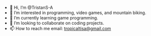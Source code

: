 - 👋 Hi, I’m @TristanS-A
- 👀 I’m interested in programming, video games, and mountain biking.
- 🌱 I’m currently learning game programming.
- 💞️ I’m looking to collaborate on coding projects.
- 📫 How to reach me email: tropicaltisa@gmail.com

<!---
TristanS-A/TristanS-A is a ✨ special ✨ repository because its `README.md` (this file) appears on your GitHub profile.
You can click the Preview link to take a look at your changes.
--->
